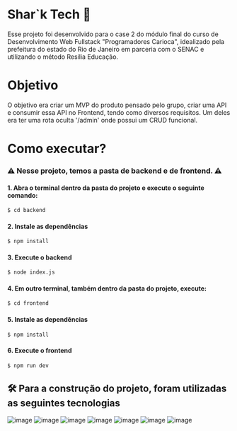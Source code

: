 # Shar`k Tech 🦈

Esse projeto foi desenvolvido para o case 2 do módulo final do curso de Desenvolvimento Web Fullstack "Programadores Carioca", idealizado pela prefeitura do estado do Rio de Janeiro em parceria com o SENAC e utilizando o método Resilia Educação.


# Objetivo 
O objetivo era criar um MVP do produto pensado pelo grupo, criar uma API e consumir essa API no Frontend, tendo como diversos requisitos. Um deles era ter uma rota oculta '/admin' onde possui um CRUD funcional.


# Como executar?

### ⚠ Nesse projeto, temos a pasta de backend e de frontend. ⚠

#### 1. Abra o terminal dentro da pasta do projeto e execute o seguinte comando:
```sh
$ cd backend
```

#### 2. Instale as dependências
```sh
$ npm install
```

#### 3. Execute o backend
```sh
$ node index.js
```

#### 4. Em outro terminal, também dentro da pasta do projeto, execute:
```sh
$ cd frontend
```

#### 5. Instale as dependências
```sh
$ npm install
```

#### 6. Execute o frontend
```sh
$ npm run dev
```

## 🛠 Para a construção do projeto, foram utilizadas as seguintes tecnologias
![image](https://img.shields.io/badge/MySQL-005C84?style=for-the-badge&logo=mysql&logoColor=white)
![image](https://img.shields.io/badge/Node.js-43853D?style=for-the-badge&logo=node.js&logoColor=white)
![image](https://img.shields.io/badge/CSS3-1572B6?style=for-the-badge&logo=css3&logoColor=white)
![image](https://img.shields.io/badge/Express.js-404D59?style=for-the-badge)
![image](https://img.shields.io/badge/React-20232A?style=for-the-badge&logo=react&logoColor=61DAFB)
![image](https://img.shields.io/badge/Bootstrap-563D7C?style=for-the-badge&logo=bootstrap&logoColor=white)
![image](https://img.shields.io/badge/sequelize-323330?style=for-the-badge&logo=sequelize&logoColor=blue)

